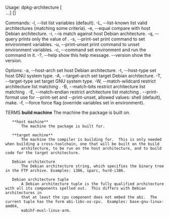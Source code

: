 
Usage: dpkg-architecture [<option>...] [<command>]

Commands:
  -l, --list                list variables (default).
  -L, --list-known          list valid architectures (matching some criteria).
  -e, --equal <arch>        compare with host Debian architecture.
  -i, --is <arch-wildcard>  match against host Debian architecture.
  -q, --query <variable>    prints only the value of <variable>.
  -s, --print-set           print command to set environment variables.
  -u, --print-unset         print command to unset environment variables.
  -c, --command <command>   set environment and run the command in it.
  -?, --help                show this help message.
      --version             show the version.

Options:
  -a, --host-arch <arch>    set host Debian architecture.
  -t, --host-type <type>    set host GNU system type.
  -A, --target-arch <arch>  set target Debian architecture.
  -T, --target-type <type>  set target GNU system type.
  -W, --match-wildcard <arch-wildcard>
                            restrict architecture list matching <arch-wildcard>.
  -B, --match-bits <arch-bits>
                            restrict architecture list matching <arch-bits>.
  -E, --match-endian <arch-endian>
                            restrict architecture list matching <arch-endian>.
      --print-format <format>
                            use <format> for --print-set and --print-unset,
                              allowed values: shell (default), make.
  -f, --force               force flag (override variables set in environment).




TERMS
       **build machine**
           The machine the package is built on.

       **host machine**
           The machine the package is built for.

       **target machine**
           The machine the compiler is building for.  This is only needed when building a cross-toolchain, one that will be built on the build
           architecture, to be run on the host architecture, and to build code for the target architecture.

       Debian architecture
           The Debian architecture string, which specifies the binary tree in the FTP archive. Examples: i386, sparc, hurd-i386.

       Debian architecture tuple
           A Debian architecture tuple is the fully qualified architecture with all its components spelled out.  This differs with Debian architectures in
           that at least the cpu component does not embed the abi.  The current tuple has the form abi-libc-os-cpu.  Examples: base-gnu-linux-amd64,
           eabihf-musl-linux-arm.


